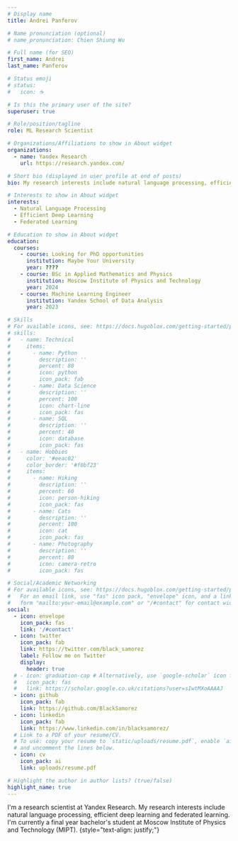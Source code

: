 ```yaml
---
# Display name
title: Andrei Panferov

# Name pronunciation (optional)
# name_pronunciation: Chien Shiung Wu

# Full name (for SEO)
first_name: Andrei
last_name: Panferov

# Status emoji
# status:
#   icon: ☕️

# Is this the primary user of the site?
superuser: true

# Role/position/tagline
role: ML Research Scientist

# Organizations/Affiliations to show in About widget
organizations:
  - name: Yandex Research
    url: https://research.yandex.com/

# Short bio (displayed in user profile at end of posts)
bio: My research interests include natural language processing, efficient deep learning and federated learning.

# Interests to show in About widget
interests:
  - Natural Language Processing
  - Efficient Deep Learning
  - Federated Learning

# Education to show in About widget
education:
  courses:
    - course: Looking for PhD opportunities
      institution: Maybe Your University
      year: ????
    - course: BSc in Applied Mathematics and Physics
      institution: Moscow Institute of Physics and Technology
      year: 2024
    - course: Machine Learning Engineer
      institution: Yandex School of Data Analysis
      year: 2023

# Skills
# For available icons, see: https://docs.hugoblox.com/getting-started/page-builder/#icons
# skills:
#   - name: Technical
#     items:
#       - name: Python
#         description: ''
#         percent: 80
#         icon: python
#         icon_pack: fab
#       - name: Data Science
#         description: ''
#         percent: 100
#         icon: chart-line
#         icon_pack: fas
#       - name: SQL
#         description: ''
#         percent: 40
#         icon: database
#         icon_pack: fas
#   - name: Hobbies
#     color: '#eeac02'
#     color_border: '#f0bf23'
#     items:
#       - name: Hiking
#         description: ''
#         percent: 60
#         icon: person-hiking
#         icon_pack: fas
#       - name: Cats
#         description: ''
#         percent: 100
#         icon: cat
#         icon_pack: fas
#       - name: Photography
#         description: ''
#         percent: 80
#         icon: camera-retro
#         icon_pack: fas

# Social/Academic Networking
# For available icons, see: https://docs.hugoblox.com/getting-started/page-builder/#icons
#   For an email link, use "fas" icon pack, "envelope" icon, and a link in the
#   form "mailto:your-email@example.com" or "/#contact" for contact widget.
social:
  - icon: envelope
    icon_pack: fas
    link: '/#contact'
  - icon: twitter
    icon_pack: fab
    link: https://twitter.com/black_samorez
    label: Follow me on Twitter
    display:
      header: true
  # - icon: graduation-cap # Alternatively, use `google-scholar` icon from `ai` icon pack
  #   icon_pack: fas
  #   link: https://scholar.google.co.uk/citations?user=sIwtMXoAAAAJ
  - icon: github
    icon_pack: fab
    link: https://github.com/BlackSamorez
  - icon: linkedin
    icon_pack: fab
    link: https://www.linkedin.com/in/blacksamorez/
  # Link to a PDF of your resume/CV.
  # To use: copy your resume to `static/uploads/resume.pdf`, enable `ai` icons in `params.yaml`,
  # and uncomment the lines below.
  - icon: cv
    icon_pack: ai
    link: uploads/resume.pdf

# Highlight the author in author lists? (true/false)
highlight_name: true
---
```


I'm a research scientist at Yandex Research. My research interests include natural language processing, efficient deep learning and federated learning. I'm currently a final year bachelor's student at Moscow Institute of Physics and Technology (MIPT).
{style="text-align: justify;"}

